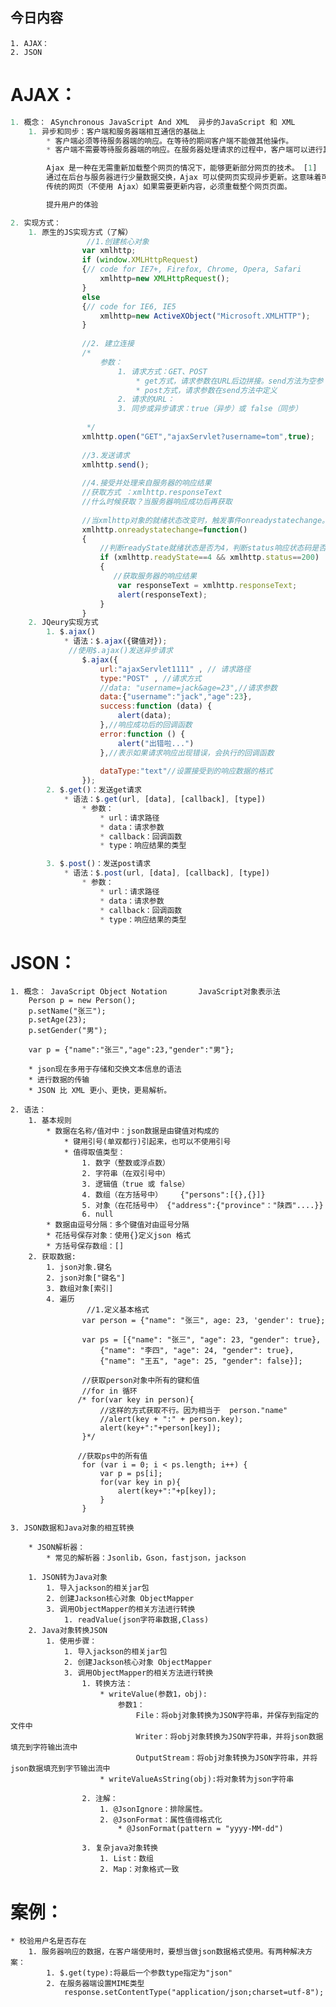 ## 今日内容
	1. AJAX：
	2. JSON





# AJAX：
```javascript
1. 概念： ASynchronous JavaScript And XML	异步的JavaScript 和 XML
	1. 异步和同步：客户端和服务器端相互通信的基础上
		* 客户端必须等待服务器端的响应。在等待的期间客户端不能做其他操作。
		* 客户端不需要等待服务器端的响应。在服务器处理请求的过程中，客户端可以进行其他的操作。

		Ajax 是一种在无需重新加载整个网页的情况下，能够更新部分网页的技术。 [1] 
		通过在后台与服务器进行少量数据交换，Ajax 可以使网页实现异步更新。这意味着可以在不重新加载整个网页的情况下，对网页的某部分进行更新。
		传统的网页（不使用 Ajax）如果需要更新内容，必须重载整个网页页面。

		提升用户的体验

2. 实现方式：
	1. 原生的JS实现方式（了解）
				 //1.创建核心对象
	            var xmlhttp;
	            if (window.XMLHttpRequest)
	            {// code for IE7+, Firefox, Chrome, Opera, Safari
	                xmlhttp=new XMLHttpRequest();
	            }
	            else
	            {// code for IE6, IE5
	                xmlhttp=new ActiveXObject("Microsoft.XMLHTTP");
	            }
	
	            //2. 建立连接
	            /*
	                参数：
	                    1. 请求方式：GET、POST
	                        * get方式，请求参数在URL后边拼接。send方法为空参
	                        * post方式，请求参数在send方法中定义
	                    2. 请求的URL：
	                    3. 同步或异步请求：true（异步）或 false（同步）
	
	             */
	            xmlhttp.open("GET","ajaxServlet?username=tom",true);
	
	            //3.发送请求
	            xmlhttp.send();
	
	            //4.接受并处理来自服务器的响应结果
	            //获取方式 ：xmlhttp.responseText
	            //什么时候获取？当服务器响应成功后再获取
	
	            //当xmlhttp对象的就绪状态改变时，触发事件onreadystatechange。
	            xmlhttp.onreadystatechange=function()
	            {
	                //判断readyState就绪状态是否为4，判断status响应状态码是否为200
	                if (xmlhttp.readyState==4 && xmlhttp.status==200)
	                {
	                   //获取服务器的响应结果
	                    var responseText = xmlhttp.responseText;
	                    alert(responseText);
	                }
	            }
	2. JQeury实现方式
		1. $.ajax()
			* 语法：$.ajax({键值对});
			 //使用$.ajax()发送异步请求
	            $.ajax({
	                url:"ajaxServlet1111" , // 请求路径
	                type:"POST" , //请求方式
	                //data: "username=jack&age=23",//请求参数
	                data:{"username":"jack","age":23},
	                success:function (data) {
	                    alert(data);
	                },//响应成功后的回调函数
	                error:function () {
	                    alert("出错啦...")
	                },//表示如果请求响应出现错误，会执行的回调函数
	
	                dataType:"text"//设置接受到的响应数据的格式
	            });
		2. $.get()：发送get请求
			* 语法：$.get(url, [data], [callback], [type])
				* 参数：
					* url：请求路径
					* data：请求参数
					* callback：回调函数
					* type：响应结果的类型

		3. $.post()：发送post请求
			* 语法：$.post(url, [data], [callback], [type])
				* 参数：
					* url：请求路径
					* data：请求参数
					* callback：回调函数
					* type：响应结果的类型
```



# JSON：
	1. 概念： JavaScript Object Notation		JavaScript对象表示法
		Person p = new Person();
		p.setName("张三");
		p.setAge(23);
		p.setGender("男");
	
		var p = {"name":"张三","age":23,"gender":"男"};
	
		* json现在多用于存储和交换文本信息的语法
		* 进行数据的传输
		* JSON 比 XML 更小、更快，更易解析。
	
	2. 语法：
		1. 基本规则
			* 数据在名称/值对中：json数据是由键值对构成的
				* 键用引号(单双都行)引起来，也可以不使用引号
				* 值得取值类型：
					1. 数字（整数或浮点数）
					2. 字符串（在双引号中）
					3. 逻辑值（true 或 false）
					4. 数组（在方括号中）	{"persons":[{},{}]}
					5. 对象（在花括号中） {"address":{"province"："陕西"....}}
					6. null
			* 数据由逗号分隔：多个键值对由逗号分隔
			* 花括号保存对象：使用{}定义json 格式
			* 方括号保存数组：[]
		2. 获取数据:
			1. json对象.键名
			2. json对象["键名"]
			3. 数组对象[索引]
			4. 遍历
					 //1.定义基本格式
			        var person = {"name": "张三", age: 23, 'gender': true};
			
			        var ps = [{"name": "张三", "age": 23, "gender": true},
			            {"name": "李四", "age": 24, "gender": true},
			            {"name": "王五", "age": 25, "gender": false}];
			            
			        //获取person对象中所有的键和值
			        //for in 循环
			       /* for(var key in person){
			            //这样的方式获取不行。因为相当于  person."name"
			            //alert(key + ":" + person.key);
			            alert(key+":"+person[key]);
			        }*/
			
			       //获取ps中的所有值
			        for (var i = 0; i < ps.length; i++) {
			            var p = ps[i];
			            for(var key in p){
			                alert(key+":"+p[key]);
			            }
			        }


```
3. JSON数据和Java对象的相互转换

	* JSON解析器：
		* 常见的解析器：Jsonlib，Gson，fastjson，jackson
	
	1. JSON转为Java对象
		1. 导入jackson的相关jar包
		2. 创建Jackson核心对象 ObjectMapper
		3. 调用ObjectMapper的相关方法进行转换
			1. readValue(json字符串数据,Class)
	2. Java对象转换JSON
		1. 使用步骤：
			1. 导入jackson的相关jar包
			2. 创建Jackson核心对象 ObjectMapper
			3. 调用ObjectMapper的相关方法进行转换
				1. 转换方法：
					* writeValue(参数1，obj):
	                    参数1：
	                        File：将obj对象转换为JSON字符串，并保存到指定的文件中
	                        Writer：将obj对象转换为JSON字符串，并将json数据填充到字符输出流中
	                        OutputStream：将obj对象转换为JSON字符串，并将json数据填充到字节输出流中
	                * writeValueAsString(obj):将对象转为json字符串

				2. 注解：
					1. @JsonIgnore：排除属性。
					2. @JsonFormat：属性值得格式化
						* @JsonFormat(pattern = "yyyy-MM-dd")

				3. 复杂java对象转换
					1. List：数组
					2. Map：对象格式一致
```


# 案例：
	* 校验用户名是否存在
		1. 服务器响应的数据，在客户端使用时，要想当做json数据格式使用。有两种解决方案：
			1. $.get(type):将最后一个参数type指定为"json"
			2. 在服务器端设置MIME类型
				response.setContentType("application/json;charset=utf-8");





